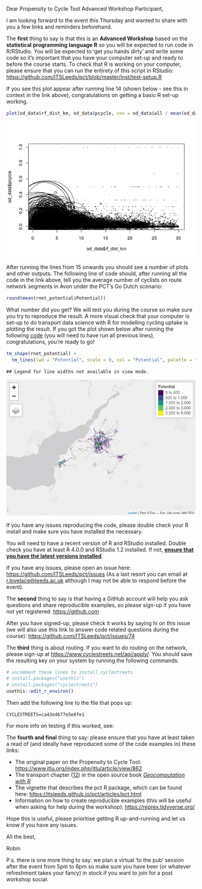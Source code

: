 
Dear Propensity to Cycle Tool Advanced Workshop Participant,

I am looking forward to the event this Thursday and wanted to share with
you a few links and reminders beforehand.

The **first** thing to say is that this is an **Advanced Workshop**
based on the **statistical programming language R** so you will be
expected to run code in R/RStudio. You will be expected to ‘get you
hands dirty’ and write some code so it’s important that you have your
computer set-up and ready to before the course starts. To check that R
is working on your computer, please ensure that you can run the entirety
of this script in RStudio:
<https://github.com/ITSLeeds/pct/blob/master/inst/test-setup.R>

If you see this plot appear after running line 14 (shown below - see
this in context in the link above), congratulations on getting a basic R
set-up working.

``` r
plot(od_data$rf_dist_km, od_data$pcycle, cex = od_data$all / mean(od_data$all))
```

![](workshop-msg_files/figure-gfm/unnamed-chunk-2-1.png)<!-- -->

After running the lines from 15 onwards you should see a number of plots
and other outputs. The following line of code should, after running all
the code in the link above, tell you the average number of cyclists on
route network segments in Avon under the PCT’s Go Dutch scenario:

``` r
round(mean(rnet_potential$Potential))
```

What number did you get? We will test you during the course so make sure
you try to reproduce the result. A more visual check that your computer
is set-up to do transport data science with R for modelling cycling
uptake is plotting the result. If you got the plot shown below after
running the following
[code](https://github.com/ITSLeeds/pct/blob/8fb7b876a3b372c728c8e09f1a2a2004272b37d0/inst/test-setup.R#L59-L60)
(you will need to have run all previous lines), congratulations, you’re
ready to go!

``` r
tm_shape(rnet_potential) +
  tm_lines(lwd = "Potential", scale = 9, col = "Potential", palette = "viridis", breaks = b)
```

    ## Legend for line widths not available in view mode.

![](workshop-msg_files/figure-gfm/unnamed-chunk-4-1.png)<!-- -->

If you have any issues reproducing the code, please double check your R
install and make sure you have installed the necessary.

You will need to have a recent version of R and RStudio installed.
Double check you have at least R 4.0.0 and RStudio 1.2 installed. If
not, [**ensure that you have the latest versions
installed**](https://rstudio-education.github.io/hopr/starting.html).

If you have any issues, please open an issue here:
<https://github.com/ITSLeeds/pct/issues> (As a last resort you can email
at <r.lovelace@leeds.ac.uk> although I may not be able to respond before
the event).

The **second** thing to say is that having a GitHub account will help
you ask questions and share reproducible examples, so please sign-up if
you have not yet registered: <https://github.com>

After you have signed-up, please check it works by saying hi on this
issue (we will also use this link to answer code related questions
during the course): <https://github.com/ITSLeeds/pct/issues/74>

The **third** thing is about routing. If you want to do routing on the
network, please sign-up at <https://www.cyclestreets.net/api/apply/>.
You should save the resulting key on your system by running the
following commands:

``` r
# uncomment these lines to install cyclestreets
# install.packages("usethis")
# install.packages("cyclestreets")
usethis::edit_r_environ()
```

Then add the following line to the file that pops up:

    CYCLESTREETS=ca43ed677e5e6fe1

For more info on testing if this worked, see:

The **fourth and final** thing to say: please ensure that you have at
least taken a read of (and ideally have reproduced some of the code
examples in) these links:

-   The original paper on the Propensity to Cycle Tool:
    <https://www.jtlu.org/index.php/jtlu/article/view/862>
-   The transport chapter
    ([12](https://geocompr.robinlovelace.net/transport.html)) in the
    open source book [*Geocomputation with
    R*](https://geocompr.robinlovelace.net/)
-   The vignette that describes the pct R package, which can be found
    here: <https://itsleeds.github.io/pct/articles/pct.html>
-   Information on how to create reproducible examples (this will be
    useful when asking for help during the workshop):
    <https://reprex.tidyverse.org/>

Hope this is useful, please prioritise getting R up-and-running and let
us know if you have any issues.

All the best,

Robin

P.s. there is one more thing to say: we plan a virtual ‘to the pub’
session after the event from 5pm to 6pm so make sure you have beer (or
whatever refreshment takes your fancy) in stock if you want to join for
a post workshop social.
